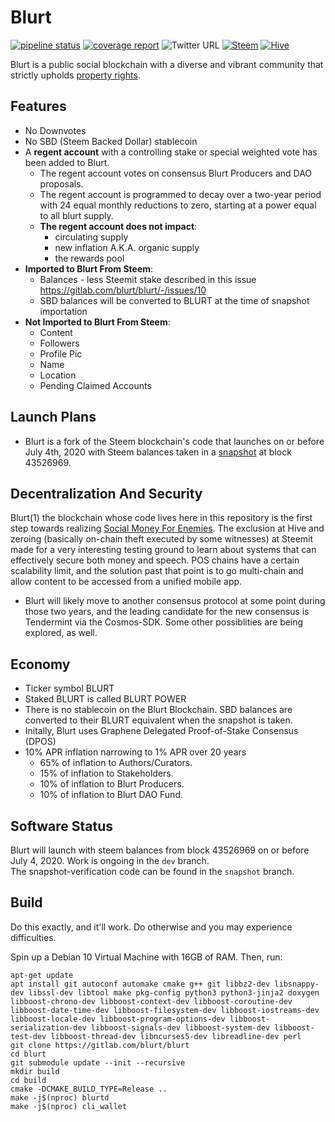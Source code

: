# Blurt

[![pipeline status](https://gitlab.com/blurt/blurt/badges/dev/pipeline.svg)](https://gitlab.com/blurt/blurt/-/commits/dev)
[![coverage report](https://gitlab.com/blurt/blurt/badges/dev/coverage.svg)](https://gitlab.com/blurt/blurt/-/commits/dev)
![Twitter URL](https://img.shields.io/twitter/url?style=social&url=https%3A%2F%2Ftwitter.com%2FBlurtOfficial)
[![Steem](https://img.shields.io/badge/-steem-blue)](https://steemit.com/steem/@blurt)
[![Hive](https://img.shields.io/badge/-hive-red)](https://hive.blog/@blurt)


Blurt is a public social blockchain with a diverse and vibrant community that strictly upholds [property rights](https://twitter.com/cz_binance/status/1236373815447506945?s=20).

## Features

* No Downvotes
* No SBD (Steem Backed Dollar) stablecoin
* A **regent account** with a controlling stake or special weighted vote has been added to Blurt. 
  * The regent account votes on consensus Blurt Producers and DAO proposals.
  * The regent account is programmed to decay over a two-year period with 24 equal monthly reductions to zero, starting at a power equal to all blurt supply. 
  * **The regent account does not impact**:
    * circulating supply
    * new inflation A.K.A. organic supply
    * the rewards pool
* **Imported to Blurt From Steem**:
  * Balances - less Steemit stake described in this issue https://gitlab.com/blurt/blurt/-/issues/10
  * SBD balances will be converted to BLURT at the time of snapshot importation 
* **Not Imported to Blurt From Steem**:
  * Content
  * Followers
  * Profile Pic
  * Name
  * Location
  * Pending Claimed Accounts

## Launch Plans

* Blurt is a fork of the Steem blockchain's code that launches on or before July 4th, 2020 with Steem balances taken in a [snapshot](https://gitlab.com/blurt/blurt/-/issues/5) at block 43526969.  


## Decentralization And Security
Blurt(1) the blockchain whose code lives here in this repository is the first step towards realizing [Social Money For Enemies](https://steemit.com/steem/@jacobgadikian/3jk4ut-social-money-for-enemies).
The exclusion at Hive and zeroing (basically on-chain theft executed by some witnesses) at Steemit made for a very interesting testing ground to learn about systems that can effectively secure both money and speech.
POS chains have a certain scalability limit, and  the solution past that point is to go multi-chain and allow content to be accessed from a unified mobile app.  

* Blurt will likely move to another consensus protocol at some point during those two years, and the leading candidate for the new consensus is Tendermint via the Cosmos-SDK. Some other possiblities are being explored, as well. 

## Economy

* Ticker symbol BLURT
* Staked BLURT is called BLURT POWER
* There is no stablecoin on the Blurt Blockchain. SBD balances are converted to their BLURT equivalent when the snapshot is taken.
* Initally, Blurt uses Graphene Delegated Proof-of-Stake Consensus (DPOS)
* 10% APR inflation narrowing to 1% APR over 20 years
    * 65% of inflation to Authors/Curators.
    * 15% of inflation to Stakeholders.
    * 10% of inflation to Blurt Producers.
    * 10% of inflation to Blurt DAO Fund.


## Software Status

Blurt will launch with steem balances from block 43526969 on or before July 4, 2020.   Work is ongoing in the `dev` branch.  
The snapshot-verification code can be found in the `snapshot` branch.  

## Build

Do this exactly, and it'll work.  Do otherwise and you may experience difficulties.

Spin up a Debian 10 Virtual Machine with 16GB of RAM.  Then, run:

```
apt-get update
apt install git autoconf automake cmake g++ git libbz2-dev libsnappy-dev libssl-dev libtool make pkg-config python3 python3-jinja2 doxygen libboost-chrono-dev libboost-context-dev libboost-coroutine-dev libboost-date-time-dev libboost-filesystem-dev libboost-iostreams-dev libboost-locale-dev libboost-program-options-dev libboost-serialization-dev libboost-signals-dev libboost-system-dev libboost-test-dev libboost-thread-dev libncurses5-dev libreadline-dev perl
git clone https://gitlab.com/blurt/blurt
cd blurt
git submodule update --init --recursive
mkdir build
cd build
cmake -DCMAKE_BUILD_TYPE=Release ..
make -j$(nproc) blurtd
make -j$(nproc) cli_wallet
```
